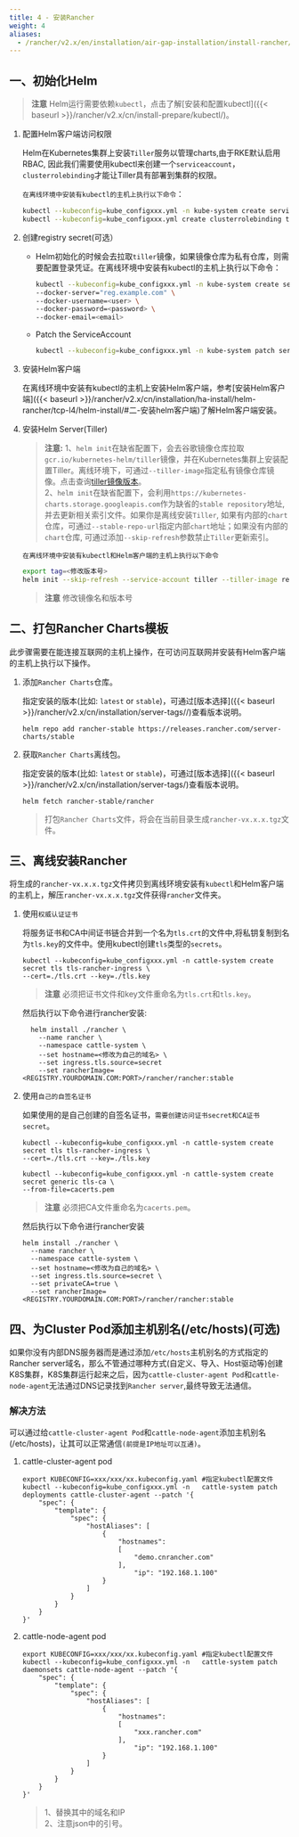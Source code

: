 ```yaml
---
title: 4 - 安装Rancher
weight: 4
aliases:
  - /rancher/v2.x/en/installation/air-gap-installation/install-rancher/
---
```


## 一、初始化Helm

>**注意** Helm运行需要依赖`kubectl`，点击了解[安装和配置kubectl]({{< baseurl >}}/rancher/v2.x/cn/install-prepare/kubectl/)。

1. 配置Helm客户端访问权限

    Helm在Kubernetes集群上安装`Tiller`服务以管理charts,由于RKE默认启用RBAC, 因此我们需要使用kubectl来创建一个`serviceaccount`，`clusterrolebinding`才能让Tiller具有部署到集群的权限。

    `在离线环境中安装有kubectl的主机上执行以下命令`：

    ```bash
    kubectl --kubeconfig=kube_configxxx.yml -n kube-system create serviceaccount tiller
    kubectl --kubeconfig=kube_configxxx.yml create clusterrolebinding tiller --clusterrole cluster-admin --serviceaccount=kube-system:tiller
    ```

1. 创建registry secret(可选）

    - Helm初始化的时候会去拉取`tiller`镜像，如果镜像仓库为私有仓库，则需要配置登录凭证。在离线环境中安装有kubectl的主机上执行以下命令：

        ```bash
        kubectl --kubeconfig=kube_configxxx.yml -n kube-system create secret docker-registry regcred \
        --docker-server="reg.example.com" \
        --docker-username=<user> \
        --docker-password=<password> \
        --docker-email=<email>
        ```

    - Patch the ServiceAccount

        ```bash
        kubectl --kubeconfig=kube_configxxx.yml -n kube-system patch serviceaccount tiller -p '{"imagePullSecrets": [{"name\": "regcred"}]}'
        ```

1. 安装Helm客户端

    在离线环境中安装有kubectl的主机上安装Helm客户端，参考[安装Helm客户端]({{< baseurl >}}/rancher/v2.x/cn/installation/ha-install/helm-rancher/tcp-l4/helm-install/#二-安装helm客户端)了解Helm客户端安装。

1. 安装Helm Server(Tiller)

    >**注意:**
1、`helm init`在缺省配置下，会去谷歌镜像仓库拉取`gcr.io/kubernetes-helm/tiller`镜像，并在Kubernetes集群上安装配置Tiller。离线环境下，可通过`--tiller-image`指定私有镜像仓库镜像。点击查询[tiller镜像版本](https://hub.docker.com/r/hongxiaolu/tiller/tags/)。\
2、`helm init`在缺省配置下，会利用`https://kubernetes-charts.storage.googleapis.com`作为缺省的`stable repository`地址,并去更新相关索引文件。如果你是离线安装`Tiller`, 如果有内部的`chart`仓库，可通过`--stable-repo-url`指定内部`chart`地址；如果没有内部的`chart`仓库, 可通过添加`--skip-refresh`参数禁止`Tiller`更新索引。

    `在离线环境中安装有kubectl和Helm客户端的主机上执行以下命令`

    ```bash
    export tag=<修改版本号>
    helm init --skip-refresh --service-account tiller --tiller-image reg.example.com/google_containers/tiller:${tag}
    ```

    >**注意** 修改镜像名和版本号

## 二、打包Rancher Charts模板

此步骤需要在能连接互联网的主机上操作，在可访问互联网并安装有Helm客户端的主机上执行以下操作。

1. 添加`Rancher Charts`仓库。

    指定安装的版本(比如: `latest` or `stable`)，可通过[版本选择]({{< baseurl >}}/rancher/v2.x/cn/installation/server-tags//)查看版本说明。

    ```plain
    helm repo add rancher-stable https://releases.rancher.com/server-charts/stable
    ```

2. 获取`Rancher Charts`离线包。

    指定安装的版本(比如: `latest` or `stable`)，可通过[版本选择]({{< baseurl >}}/rancher/v2.x/cn/installation/server-tags/)查看版本说明。

    ```plain
    helm fetch rancher-stable/rancher
    ```

    >打包`Rancher Charts`文件，将会在当前目录生成`rancher-vx.x.x.tgz`文件。

## 三、离线安装Rancher

将生成的`rancher-vx.x.x.tgz`文件拷贝到离线环境安装有`kubectl`和Helm客户端的主机上，解压`rancher-vx.x.x.tgz`文件获得`rancher`文件夹。

1. 使用`权威认证证书`

    将服务证书和CA中间证书链合并到一个名为`tls.crt`的文件中,将私钥复制到名为`tls.key`的文件中。使用kubectl创建`tls`类型的`secrets`。

    ```plain
    kubectl --kubeconfig=kube_configxxx.yml -n cattle-system create secret tls tls-rancher-ingress \
    --cert=./tls.crt --key=./tls.key
    ```

    > **注意** 必须把证书文件和key文件重命名为`tls.crt`和`tls.key`。

    然后执行以下命令进行rancher安装:

    ```plain
      helm install ./rancher \
        --name rancher \
        --namespace cattle-system \
        --set hostname=<修改为自己的域名> \
        --set ingress.tls.source=secret
        --set rancherImage=<REGISTRY.YOURDOMAIN.COM:PORT>/rancher/rancher:stable
      ```

1. 使用`自己的自签名证书`

    如果使用的是自己创建的自签名证书，`需要创建访问证书secret和CA证书secret`。

    ```plain
    kubectl --kubeconfig=kube_configxxx.yml -n cattle-system create secret tls tls-rancher-ingress \
    --cert=./tls.crt --key=./tls.key

    kubectl --kubeconfig=kube_configxxx.yml -n cattle-system create secret generic tls-ca \
    --from-file=cacerts.pem
    ```

    > **注意** 必须把CA文件重命名为`cacerts.pem`。

    然后执行以下命令进行rancher安装

    ```plain
    helm install ./rancher \
      --name rancher \
      --namespace cattle-system \
      --set hostname=<修改为自己的域名> \
      --set ingress.tls.source=secret \
      --set privateCA=true \
      --set rancherImage=<REGISTRY.YOURDOMAIN.COM:PORT>/rancher/rancher:stable
    ```

## 四、为Cluster Pod添加主机别名(/etc/hosts)(可选)

如果你没有内部DNS服务器而是通过添加`/etc/hosts`主机别名的方式指定的Rancher server域名，那么不管通过哪种方式(自定义、导入、Host驱动等)创建K8S集群，K8S集群运行起来之后，因为`cattle-cluster-agent Pod`和`cattle-node-agent`无法通过DNS记录找到`Rancher server`,最终导致无法通信。

### 解决方法

可以通过给`cattle-cluster-agent Pod`和`cattle-node-agent`添加主机别名(/etc/hosts)，让其可以正常通信`(前提是IP地址可以互通)`。

1. cattle-cluster-agent pod

    ```plain
    export KUBECONFIG=xxx/xxx/xx.kubeconfig.yaml #指定kubectl配置文件
    kubectl --kubeconfig=kube_configxxx.yml -n   cattle-system patch  deployments cattle-cluster-agent --patch '{
        "spec": {
            "template": {
                "spec": {
                    "hostAliases": [
                        {
                            "hostnames":
                            [
                                "demo.cnrancher.com"
                            ],
                                "ip": "192.168.1.100"
                        }
                    ]
                }
            }
        }
    }'
    ```

2. cattle-node-agent pod

    ```plain
    export KUBECONFIG=xxx/xxx/xx.kubeconfig.yaml #指定kubectl配置文件
    kubectl --kubeconfig=kube_configxxx.yml -n   cattle-system patch  daemonsets cattle-node-agent --patch '{
        "spec": {
            "template": {
                "spec": {
                    "hostAliases": [
                        {
                            "hostnames":
                            [
                                "xxx.rancher.com"
                            ],
                                "ip": "192.168.1.100"
                        }
                    ]
                }
            }
        }
    }'
    ```

    > 1、替换其中的域名和IP \
      2、注意json中的引号。


